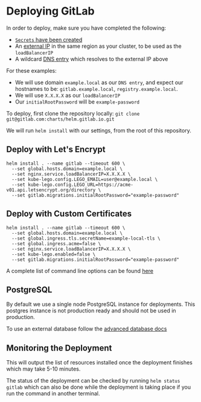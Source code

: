 # Deploying GitLab

In order to deploy, make sure you have completed the following:

- [`Secrets` have been created](secrets.md)
- An [external IP](../cloud/gke.md#creating-the-external-ip) in the same region as your cluster, to be used as the `loadBalancerIP`
- A wildcard [DNS entry](../cloud/gke.md#dns-entry) which resolves to the external IP above

For these examples:

- We will use domain `example.local` as our `DNS entry`, and expect our hostnames
  to be: `gitlab.example.local`, `registry.example.local`.
- We will use `X.X.X.X` as our `loadBalancerIP`
- Our `initialRootPassword` will be `example-password`

To deploy, first clone the repository locally: `git clone git@gitlab.com:charts/helm.gitlab.io.git`

We will run `helm install` with our settings, from the
root of this repository.

## Deploy with Let's Encrypt

```
helm install . --name gitlab --timeout 600 \
  --set global.hosts.domain=example.local \
  --set nginx.service.loadBalancerIP=X.X.X.X \
  --set kube-lego.config.LEGO_EMAIL=user@example.local \
  --set kube-lego.config.LEGO_URL=https://acme-v01.api.letsencrypt.org/directory \
  --set gitlab.migrations.initialRootPassword="example-password"
```

## Deploy with Custom Certificates

```
helm install . --name gitlab --timeout 600 \
  --set global.hosts.domain=example.local \
  --set global.ingress.tls.secretName=example-local-tls \
  --set global.ingress.acme=false \
  --set nginx.service.loadBalancerIP=X.X.X.X \
  --set kube-lego.enabled=false \
  --set gitlab.migrations.initialRootPassword="example-password"
```

A complete list  of command line options can be found [here](./command-line-options.md)

## PostgreSQL

By default we use a single node PostgreSQL instance for deployments. This postgres instance is not production ready and should not be used in production.

To use an external database follow the [advanced database docs](../advanced/external-db/README.md)

## Monitoring the Deployment

This will output the list of resources installed once the deployment finishes which may take 5-10 minutes.

The status of the deployment can be checked by running `helm status gitlab` which can also be done while
the deployment is taking place if you run the command in another terminal.

[secret-gl-certs]: secrets.md#gitlab-certificates
[secret-reg-certs]: secrets.md#registry-certificates
